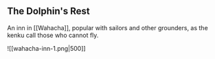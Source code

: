 ## The Dolphin's Rest

An inn in [[Wahacha]], popular with sailors and other grounders, as the kenku call those who cannot fly. 

![[wahacha-inn-1.png|500]]